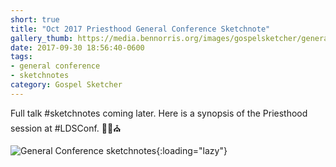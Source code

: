 ```yaml
---
short: true
title: "Oct 2017 Priesthood General Conference Sketchnote"
gallery_thumb: https://media.bennorris.org/images/gospelsketcher/general-conference/oct-2017/oct-17-3-priesthood.jpg
date: 2017-09-30 18:56:40-0600
tags:
- general conference
- sketchnotes
category: Gospel Sketcher
---
```


Full talk #sketchnotes coming later. Here is a synopsis of the Priesthood session at #LDSConf. ✍🏼⛪️

![General Conference sketchnotes](https://media.bennorris.org/images/gospelsketcher/general-conference/oct-2017/oct-17-3-priesthood.jpg){:loading="lazy"}
